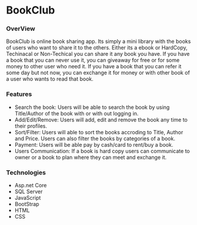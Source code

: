 # BookClub

### OverView
   BookClub is online book sharing app. Its simply a mini library with the books of users who want to share it to the others. Either its a ebook or HardCopy, Techinacal or Non-Techical you can share it any book you have. If you have a book that you can never use it, you can giveaway for free or for some money to other user who need it. If you have a book that you can refer it some day but not now, you can exchange it for money or with other book of a user who wants to read that book.


### Features
* Search the book:  Users will be able to search the book by using Title/Author of the book with or with out logging in.
* Add/Edit/Remove: Users will add, edit and remove the book any time to their profiles.
* Sort/Filter: Users will able to sort the books accroding to Title, Author and Price. Users can also filter the books by categories of a book.
* Payment: Users will be able pay by cash/card to rent/buy a book.
* Users Communication: If a book is hard copy users can communicate to owner or a book to plan where they can meet and exchange it.

### Technologies
* Asp.net Core
* SQL Server
* JavaScript
* BootStrap
* HTML
* CSS
